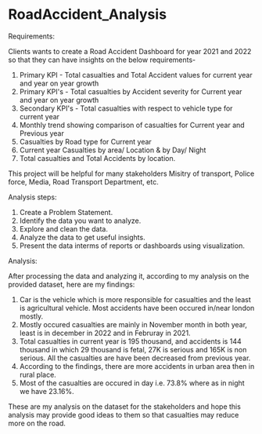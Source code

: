 # RoadAccident_Analysis

Requirements:

Clients wants to create a Road Accident Dashboard for year 2021 and 2022 so that they can have insights on the below requirements-

1. Primary KPI - Total casualties and Total Accident values for current year and year on year growth
2. Primary KPI's - Total casualties by Accident severity for Current year and year on year growth
3. Secondary KPI's - Total casualties with respect to vehicle type for current year
4. Monthly trend showing comparison of casualties for Current year and Previous year
5. Casualties by Road type for Current year
6. Current year Casualties by area/ Location & by Day/ Night
7. Total casualties and Total Accidents by location.

This project will be helpful for many stakeholders Misitry of transport, Police force, Media, Road Transport Department, etc.

Analysis steps:

1. Create a Problem Statement.
2. Identify the data you want to analyze.
3. Explore and clean the data.
4. Analyze the data to get useful insights.
5. Present the data interms of reports or dashboards using visualization.

Analysis:

After processing the data and analyzing it, according to my analysis on the provided dataset, here are my findings:
1. Car is the vehicle which is more responsible for casualties and the least is agricultural vehicle. Most accidents have been occured in/near london mostly.
2. Mostly occured casualties are mainly in November month in both year, least is in december in 2022 and in Februray in 2021.
3. Total casualties in current year is 195 thousand, and accidents is 144 thousand in which 29 thousand is fetal, 27K is serious and 165K is non serious. All the casualties are have been decreased from previous year.
4. According to the findings, there are more accidents in urban area then in rural place.
5. Most of the casualties are occured in day i.e. 73.8% where as in night we have 23.16%.

These are my analysis on the dataset for the stakeholders and hope this analysis may provide good ideas to them so that casualties may reduce more on the road.
